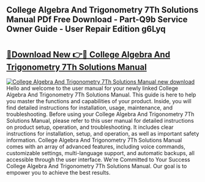 ## College Algebra And Trigonometry 7Th Solutions Manual PDf Free Download - Part-Q9b Service Owner Guide - User Repair Edition g6Lyq

# <h2><a href="http://bc64696.oget.top/?id=College+Algebra+And+Trigonometry+7Th+Solutions+Manual">🔗Download New 👉🔴 College Algebra And Trigonometry 7Th Solutions Manual</a></h2>

[![College Algebra And Trigonometry 7Th Solutions Manual new download](https://i.imgur.com/5g1atiW.png)](http://bc64696.oget.top/?id=College+Algebra+And+Trigonometry+7Th+Solutions+Manual)
Hello and welcome to the user manual for your newly linked College Algebra And Trigonometry 7Th Solutions Manual. This guide is here to help you master the functions and capabilities of your product. Inside, you will find detailed instructions for installation, usage, maintenance, and troubleshooting. Before using your College Algebra And Trigonometry 7Th Solutions Manual, please refer to this user manual for detailed instructions on product setup, operation, and troubleshooting. It includes clear instructions for installation, setup, and operation, as well as important safety information. College Algebra And Trigonometry 7Th Solutions Manual comes with an array of advanced features, including voice commands, customizable settings, multi-language support, and automatic backups, all accessible through the user interface. We're Committed to Your Success College Algebra And Trigonometry 7Th Solutions Manual. Our goal is to empower you to achieve the best results.
